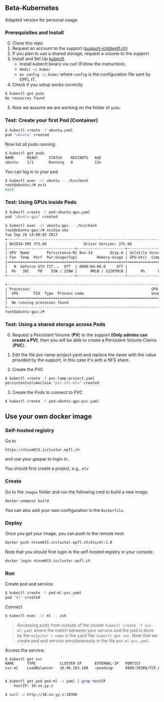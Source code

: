 ## Beta-Kubernetes
Adapted version for personal usage.

### Prerequisites and Install
0. Clone this repo
1. Request an account to the support (support-icit@epfl.ch)
2. If you plan to use a shared storage, request a volume  to the support
3. Install and Set Up [kubectl](https://kubernetes.io/docs/tasks/tools/install-kubectl/).
    * Install kubectl binary via curl (Follow the instruction).
    * `mkdir ~/.kube/`
    * `mv config ~/.kube/` where `config` is the configuration file sent by EPFL IT.
4. Check if you setup works correctly
```sh
$ kubectl get pods     
No resources found
```
5. Now we assume we are working on the folder of `pods`.

### Test: Create your first Pod (Container)
```sh
$ kubectl create -f ubuntu.yaml     
pod "ubuntu" created
```
Now list all pods running:
```sh
$ kubectl get pods
NAME      READY     STATUS    RESTARTS   AGE
ubuntu    1/1       Running   0          13s
```
You can log in to your pod
```sh
$ kubectl exec -it ubuntu -- /bin/bash
root@ubuntu:/# exit
exit
```

### Test: Using GPUs inside Pods
```sh
$ kubectl create -f pod-ubuntu-gpu.yaml
pod "ubuntu-gpu" created

$ kubectl exec -it ubuntu-gpu -- /bin/bash
root@ubuntu-gpu:/# nvidia-smi                                                                                                                                         
Tue Sep 26 14:00:03 2017       
+-----------------------------------------------------------------------------+
| NVIDIA-SMI 375.66                 Driver Version: 375.66                    |
|-------------------------------+----------------------+----------------------+
| GPU  Name        Persistence-M| Bus-Id        Disp.A | Volatile Uncorr. ECC |
| Fan  Temp  Perf  Pwr:Usage/Cap|         Memory-Usage | GPU-Util  Compute M. |
|===============================+======================+======================|
|   0  GeForce GTX TIT...  Off  | 0000:04:00.0     Off |                  N/A |
|  0%   38C    P0    52W / 250W |      0MiB / 12207MiB |      0%      Default |
+-------------------------------+----------------------+----------------------+

+-----------------------------------------------------------------------------+
| Processes:                                                       GPU Memory |
|  GPU       PID  Type  Process name                               Usage      |
|=============================================================================|
|  No running processes found                                                 |
+-----------------------------------------------------------------------------+
root@ubuntu-gpu:/#
```


### Test: Using a shared storage across Pods
0. Request a Persistent Volume (**PV**) to the support **(Only admins can create a PV)**, then you will be able to create a Persistent Volume Claims (**PVC**).
1. Edit the file pvc-lamp-project.yaml and replace the name with the value provided by the support, in this case it's with a NFS share.

2. Create the PVC
```sh
$ kubectl create -f pvc-lamp-project.yaml
persistentvolumeclaim "pvc-nfs-mlo" created
```

3. Create the Pods to connect to PVC
```sh
$ kubectl create -f pod-ubuntu-gpu-pvc.yaml
```

## Use your own docker image
### Self-hosted registry
Go to
```
https://ntxvm015.iccluster.epfl.ch
```
and use your gaspar to login in.

You should first create a project, e.g., `mlo`

### Create
Go to the `images` folder and run the following cmd to build a new image.
```sh
docker-compose build
```
You can also add your own configuration in the `Dockerfile`.

### Deploy
Once you get your image, you can push to the remote host:
```sh
docker push ntxvm015.iccluster.epfl.ch/mlo/ml:1.0
```

Note that you should first login in the self-hosted registry in your console:
```sh
docker login ntxvm015.iccluster.epfl.ch
```

### Run
Create pod and service:
```sh
$ kubectl create -f pod-ml-pvc.yaml
pod "ml" created
```

Connect
```sh
$ kubectl exec -it ml -- zsh
```

> Accessing pods from outside of the cluster `kubectl create -f svc-ml.yaml`
where the match between your service and the pod is done by the `selector > name` in the yaml file: `kubectl get svc`.
Note that we create pod and service simultaneously in the file `pod-ml-pvc.yaml`.

Access the service:
```sh
$ kubectl get svc          
NAME      TYPE           CLUSTER-IP      EXTERNAL-IP   PORT(S)                         AGE
svc-ml    LoadBalancer   10.96.183.100   <pending>     8888:30380/TCP,6006:30855/TCP   25m


$ kubectl get pod pod-ml -o yaml | grep hostIP
    hostIP: 10.xx.yy.z

$ curl -v http://10.xx.yy.z:30380
```
